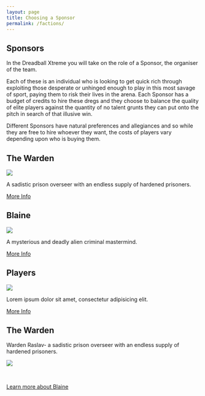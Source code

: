 ```yaml
---
layout: page
title: Choosing a Sponsor
permalink: /factions/
---
```


<!-- for each faction -->

<h2>Sponsors</h2>

In the Dreadball Xtreme you will take on the role of a Sponsor, the organiser of the team.

Each of these is an individual who is looking to get quick rich through exploiting those desperate or unhinged enough to play in this most savage of sport, paying them to risk their lives in the arena. Each Sponsor has a budget of credits to hire these dregs and they choose to balance the quality of elite players against the quantity of no talent grunts they can put onto the pitch in search of that illusive win.

Different Sponsors have natural preferences and allegiances and so while they are free to hire whoever they want, the costs of players vary depending upon who is buying them.

<!-- Content Row -->
<div class="row">
<div class="col-md-4">
<h2>The Warden</h2>
<a href="zees/"><img src="../img/Zee Pirate_color-head.png" class="pull-left img-responsive " /></a>
<p>A sadistic prison overseer with an endless supply of hardened prisoners.</p>
<a class="btn btn-default" href="#">More Info</a>
</div>
<!-- /.col-md-4 -->
 <div class="col-md-4">
<h2>Blaine</h2>
<a href="zees/"><img src="../img/Zee Pirate_color-head.png" class="pull-left img-responsive " /></a>
<p>A mysterious and deadly alien criminal mastermind.</p>
<p><a href="blaine/" class="btn btn-default">More Info</a>
</div>
<!-- /.col-md-4 -->
 <div class="col-md-4">
<h2>Players</h2>
<a href="zees/"><img src="../img/Zee Pirate_color-head.png" class="pull-left img-responsive " /></a>
<p>Lorem ipsum dolor sit amet, consectetur adipisicing elit.</p>
<a class="btn btn-default" href="#">More Info</a>
</div>
<!-- /.col-md-4 -->
</div>
<!-- /.row -->


<h2>The Warden</h2>

<p>Warden Raslav- a sadistic prison overseer with an endless supply of hardened prisoners.</p>

<a href="zees/"><img src="../img/Zee Pirate_color-head.png" class="pull-left img-responsive " /></a>



<div class="clearfix">&nbsp;</div>

<p><a href="blaine/" class="btn btn-success btn-lg">Learn more about Blaine</a></p>

<div class="clearfix">&nbsp;</div>

